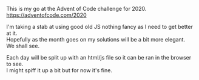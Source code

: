 This is my go at the Advent of Code challenge for 2020.  
https://adventofcode.com/2020

I'm taking a stab at using good old JS nothing fancy as I need to get better at it.  
Hopefully as the month goes on my solutions will be a bit more elegant.  
We shall see.

Each day will be split up with an html/js file so it can be ran in the browser to see.  
I might spiff it up a bit but for now it's fine.
